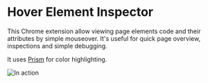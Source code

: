 Hover Element Inspector
=============

This Chrome extension allow viewing page elements code and their attributes by simple mouseover. It's useful for quick page overview, inspections and simple debugging.

It uses [Prism](http://prismjs.com/) for color highlighting.

![In action](http://pixelwake.ru/partials/screenshot.png)